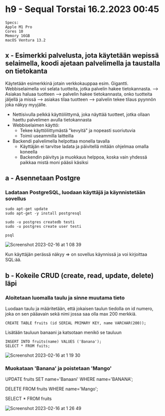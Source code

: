 # h9 - Sequal Torstai 16.2.2023 00:45 

    Specs:
    Apple M1 Pro
    Cores 10
    Memory 16GB
    macOS Ventura 13.2

## x - Esimerkki palvelusta, jota käytetään wepissä selaimella, koodi ajetaan palvelimella ja taustalla on tietokanta

Käytetään esimerkkinä jotain verkkokauppaa esim. Gigantti. Webbiselaimella voi selata tuotteita, jotka palvelin hakee tietokannasta. 
--> Asiakas haluaa tuotteen --> palvelin hakee tietokannasta, onko tuotteita jäljellä ja missä --> asiakas tilaa tuotteen --> palvelin tekee tilaus pyynnön joka näkyy myyjälle.

-   Nettisivulla pelkkä käyttöliittymä, joka näyttää tuotteet, jotka ollaan haettu palvelimen avulla tietokannasta
-   Webbiselaimen käyttö: 
    - Tekee käyttöliittymästä "kevyitä" ja nopeasti suoriutuvia
    - Toimii useammilla laitteilla
- Backendi palvelimella helpottaa monella tavalla
    - Käyttäjän ei tarvitse ladata ja päivitellä mitään ohjelmaa omalla koneella
    - Backendin päivitys ja muokkaus helppoa, koska vain yhdessä paikkaa mistä moni pääsii käsiksi


## a - Asennetaan Postgre

### Ladataan PostgreSQL, luodaan käyttäjä ja käynnistetään sovellus

    sudo apt-get update
    sudo apt-get -y install postgresql

    sudo -u postgres createdb testi
    sudo -u postgres create user testi

    psql

![Screenshot 2023-02-16 at 1 08 39](https://user-images.githubusercontent.com/104775534/219211042-d805fb61-93ed-4460-a212-4fcd82e1b2db.png)

Kun käyttäjän perässä näkyy => on sovellus käynnissä ja voi kirjoittaa SQL:ää.

## b - Kokeile CRUD (create, read, update, delete) läpi

### Aloitetaan luomalla taulu ja sinne muutama tieto

Luodaan taulu ja määritetään, että jokaisen taulun tiedolla on id numero, joka on sen pääavain sekä nimi jossa saa olla max 200 merkkiä.

    CREATE TABLE fruits (id SERIAL PRIMARY KEY, name VARCHAR(200));

Lisätään tauluun banaani ja katsotaan menikö se tauluun

    INSERT INTO fruits(name) VALUES ('Banana');
    SELECT * FROM fuits;
    
![Screenshot 2023-02-16 at 1 19 30](https://user-images.githubusercontent.com/104775534/219214366-cc66f975-cb06-43e7-8178-ab072d981c31.png)

### Muokataan 'Banana' ja poistetaan 'Mango'

UPDATE fruits SET name='Banaani' WHERE name='BANANA';

DELETE FROM fruits WHERE name='Mango';

SELECT * FROM fruits

![Screenshot 2023-02-16 at 1 26 49](https://user-images.githubusercontent.com/104775534/219215604-5b947b08-b154-497d-b4fd-ee09100b9b79.png)



    
    


